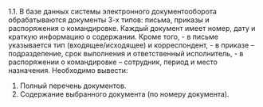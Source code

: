 ﻿1.1. В базе данных системы электронного документооборота обрабатываются документы 3-х типов:
        письма, 
        приказы
        и распоряжения о командировке. 
  Каждый документ имеет номер, дату и краткую информацию о содержании.
Кроме того, 
    - в письме указывается тип (входящее/исходящее) и корреспондент,
    - в приказе –подразделение, срок выполнения и ответственный исполнитель,
    - в распоряжении о командировке – сотрудник, период и место назначения.
Необходимо вывести:
1. Полный перечень документов.
2. Содержание выбранного документа (по номеру документа).

